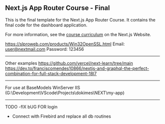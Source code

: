## Next.js App Router Course - Final

This is the final template for the Next.js App Router Course. It contains the final code for the dashboard application.

For more information, see the [course curriculum](https://nextjs.org/learn) on the Next.js Website.


https://slproweb.com/products/Win32OpenSSL.html
Email: user@nextmail.com
Password: 123456



------------
Other examples 
https://github.com/vercel/next-learn/tree/main
https://dev.to/franciscomendes10866/nextjs-and-graphql-the-perfect-combination-for-full-stack-development-18l7
**********
For use at BaseModels WinServer IIS (G:\Development\VScode\Projects\dokimes\NEXT\my-app)
*************
TODO
-fIX bUG FOR login
- Connect with Firebird and replace all db routines
